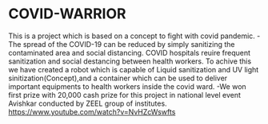 # COVID-WARRIOR
This is a project which is based on a concept to fight with covid pandemic.
  -The spread of the COVID-19 can be reduced by simply sanitizing the contaminated area and social distancing.
  COVID hospitals reuire frequent sanitization and social destancing between health workers.
  To achive this we have created a robot which is capable of Liquid sanitization and UV light sinitization(Concept),and a container which can be used to deliver important 
   equipments to health workers inside the covid ward.
   -We won first prize with 20,000 cash prize for this project in national level event Avishkar conducted by ZEEL group of institutes.
  https://www.youtube.com/watch?v=NvHZcWswfts

